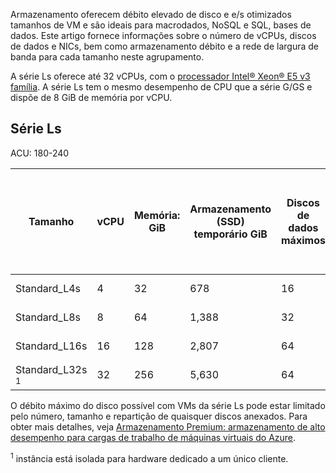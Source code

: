 Armazenamento oferecem débito elevado de disco e e/s otimizados tamanhos de VM e são ideais para macrodados, NoSQL e SQL, bases de dados. Este artigo fornece informações sobre o número de vCPUs, discos de dados e NICs, bem como armazenamento débito e a rede de largura de banda para cada tamanho neste agrupamento. 

A série Ls oferece até 32 vCPUs, com o [processador Intel® Xeon® E5 v3 família](http://www.intel.com/content/www/us/en/processors/xeon/xeon-e5-solutions.html). A série Ls tem o mesmo desempenho de CPU que a série G/GS e dispõe de 8 GiB de memória por vCPU.  

## <a name="ls-series"></a>Série Ls

ACU: 180-240
 
| Tamanho          | vCPU | Memória: GiB | Armazenamento (SSD) temporário GiB | Discos de dados máximos | Débito de armazenamento temporário de máx.: IOPS / MBps | Débito máximo do disco não colocado em cache: IOPS/MBps | Os NICs de máximo / esperado largura de banda de rede (Mbps) | 
|---------------|-----------|-------------|--------------------------|----------------|-------------------------------------------------------------|-------------------------------------------|------------------------------| 
| Standard_L4s   | 4    | 32   | 678   | 16    | 20,000 / 200   | 5,000 / 125        | 2 / 4,000  | 
| Standard_L8s   | 8    | 64   | 1,388 | 32   | 40,000 / 400   | 10,000 / 250       | 4 / 8,000  | 
| Standard_L16s  | 16   | 128  | 2,807 | 64   | 80,000 / 800   | 20,000 / 500       | 8 / 16,000 | 
| Standard_L32s <sup>1</sup> | 32   | 256  | 5,630 | 64   | 160,000 / 1,600   | 40,000 / 1,000     | 8 / 20,000 | 
 

O débito máximo do disco possível com VMs da série Ls pode estar limitado pelo número, tamanho e repartição de quaisquer discos anexados. Para obter mais detalhes, veja [Armazenamento Premium: armazenamento de alto desempenho para cargas de trabalho de máquinas virtuais do Azure](../articles/virtual-machines/windows/premium-storage.md). 

<sup>1</sup> instância está isolada para hardware dedicado a um único cliente.

